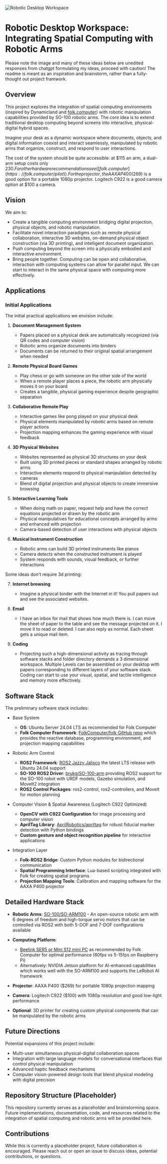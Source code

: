 ![Robotic Desktop Workspace](https://github.com/morganrivers/spatial_computing/blob/main/DALL%C2%B7E%202025-03-22%2013.34.45%20-%20A%20high-tech%20workspace%20featuring%20a%20pair%20of%20SO-100%20robotic%20arms%20with%20precise%20pincers%2C%20actively%20organizing%20printed%20pieces%20of%20paper%20and%20small%203D-printed%20c.webp?raw=true)

# Robotic Desktop Workspace: Integrating Spatial Computing with Robotic Arms

Please note the image and many of these ideas below are unedited responses from chatgpt formulating my ideas, proceed with caution! The readme is meant as an inspiration and brainstorm, rather than a fully-thought out project framwork.

## Overview
This project explores the integration of spatial computing environments (inspired by Dynamicland and [folk.computer](https://folk.computer/)) with robotic manipulation capabilities provided by SO-100 robotic arms. The core idea is to extend traditional desktop computing beyond screens into interactive, physical-digital hybrid spaces.

Imagine your desk as a dynamic workspace where documents, objects, and digital information coexist and interact seamlessly, manipulated by robotic arms that organize, construct, and respond to user interactions.

The cost of the system should be quite accessible: at $115 an arm, a dual-arm setup costs only $230. For other hardware recommendations see ([folk.computer](https://folk.computer/pilot)). For the projector, the AAXA P400 ($269) is a good option for a portable 1080p projector. Logitech C922 is a good camera option at $100 a camera.

## Vision
We aim to:

- Create a tangible computing environment bridging digital projection, physical objects, and robotic manipulation.
- Facilitate novel interaction paradigms such as remote physical collaboration, interactive 3D websites, on-demand physical object construction (via 3D printing), and intelligent document organization.
- Push computing beyond the screen into a physically embodied and interactive environment.
- Bring people together. Computing can be open and collaborative, interaction with computing systems can allow for parallel input. We can start to interact in the same physical space with computing more effectively.

## Applications

### Initial Applications
The initial practical applications we envision include:

1. **Document Management System**
   - Papers placed on a physical desk are automatically recognized (via QR codes and computer vision)
   - Robotic arms organize documents into binders
   - Documents can be returned to their original spatial arrangement when needed

2. **Remote Physical Board Games**
   - Play chess or go with someone on the other side of the world
   - When a remote player places a piece, the robotic arm physically moves it on your board
   - Creates a tangible, physical gaming experience despite geographic separation

3. **Collaborative Remote Play**
   - Interactive games like pong played on your physical desk
   - Physical elements manipulated by robotic arms based on remote player actions
   - Projection mapping enhances the gaming experience with visual feedback

4. **3D Physical Websites**
   - Websites represented as physical 3D structures on your desk
   - Built using 3D printed pieces or standard shapes arranged by robotic arms
   - Interactive elements respond to physical manipulation detected by cameras
   - Blend of digital projection and physical objects to create immersive browsing

5. **Interactive Learning Tools**
   - When doing math on paper, request help and have the correct equations projected or drawn by the robotic arm
   - Physical manipulatives for educational concepts arranged by arms and enhanced with projection
   - Camera-based detection of user interactions with physical objects

6. **Musical Instrument Construction**
   - Robotic arms can build 3D printed instruments like pianos
   - Camera detects when the constructed instrument is played
   - System responds with sounds, visual feedback, or further interactions

Some ideas don't require 3d printing:
  
7. **Internet browsing**
   - Imagine a physical binder with the Internet in it! You pull papers out and see the associated websites.

8. **Email**
   - I have an inbox for mail that shows how much there is. I can move the sheet of paper to the table and see the message projected on it. I move it to read or deleted. I can also reply as normal. Each sheet gets a unique mail item.

9. **Coding**
    - Projecting such a high-dimensional activity as tracing through software stacks and folder directory demands a 3 dimensional workspace. Multiple Levels can be assembled on your desktop with papers corresponding to different layers of your software stack. Coding can start to use your visual, spatial, and tactile intelligence and memory more effectively. 
     
## Software Stack
The preliminary software stack includes:

- Base System
  - **OS**: Ubuntu Server 24.04 LTS as recommended for Folk Computer
  - **Folk Computer Framework**: [FolkComputer/folk GitHub repo](https://github.com/FolkComputer/folk) which provides the reactive database, programming environment, and projection mapping capabilities

- Robotic Arm Control
  - **ROS2 Framework**: [ROS2 Jazzy Jalisco](https://www.ros.org/) the latest LTS release with Ubuntu 24.04 support
  - **SO-100 ROS2 Driver**: [brukg/SO-100-arm](https://github.com/brukg/SO-100-arm) providing ROS2 support for the SO-100 robot with URDF models, Gazebo simulation, and MoveIt2 integration
  - **ROS2 Control Packages**: ros2-control, ros2-controllers, and MoveIt for motion planning

- Computer Vision & Spatial Awareness (Logitech C922 Optimized)
  - **OpenCV with C922 Configuration** for image processing and computer vision
  - **AprilTag Library**: [AprilRobotics/apriltag](https://github.com/AprilRobotics/apriltag) for robust fiducial marker detection with Python bindings
  - **Custom gesture and object recognition pipeline** for interactive applications

- Integration Layer
  - **Folk-ROS2 Bridge**: Custom Python modules for bidirectional communication
  - **Spatial Programming Interface**: Lua-based scripting integrated with Folk for creating spatial programs
  - **Projection Mapping Tools**: Calibration and mapping software for the AAXA P400 projector

## Detailed Hardware Stack

- **Robotic Arms**: [SO-100/SO-ARM100](https://github.com/TheRobotStudio/SO-ARM100) - An open-source robotic arm with 6 degrees of freedom and high-torque servo motors that can be controlled via ROS2 with both 5-DOF and 7-DOF configurations available

- **Computing Platform**: 
  - [Beelink SER5 or Mini S12 mini PC](https://folk.computer/pilot) as recommended by Folk Computer for optimal performance (60fps vs 5-15fps on Raspberry Pi)
  - Alternatively: NVIDIA Jetson platform for AI-enhanced capabilities which works well with the SO-ARM100 and supports the LeRobot AI framework

- **Projector**: AAXA P400 ($269) for portable 1080p projection mapping

- **Camera**: Logitech C922 ($100) with 1080p resolution and good low-light performance

- **Optional**: 3D printer for creating custom physical components that can be manipulated by the robotic arms

## Future Directions
Potential expansions of this project include:

- Multi-user simultaneous physical-digital collaboration spaces
- Integration with large language models for conversational interfaces that control physical manipulation
- Advanced haptic feedback mechanisms
- Computer vision-powered design tools that blend physical modeling with digital precision
  
## Repository Structure (Placeholder)
This repository currently serves as a placeholder and brainstorming space. Future implementations, documentation, code, and resources related to the integration of spatial computing and robotic arms will be provided here.

## Contributions
While this is currently a placeholder project, future collaboration is encouraged. Please reach out or open an issue to discuss ideas, potential contributions, or questions.
